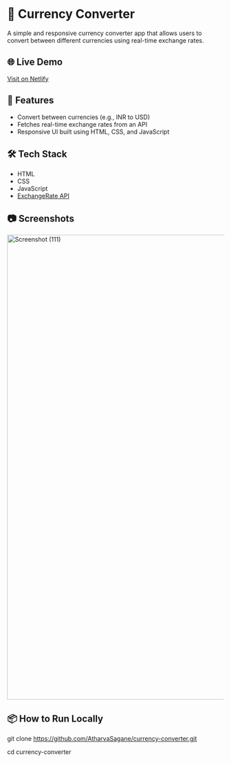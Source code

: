 # 💱 Currency Converter

A simple and responsive currency converter app that allows users to convert between different currencies using real-time exchange rates.

## 🌐 Live Demo
[Visit on Netlify]((https://currency-converter-by-atharva.netlify.app/))

## 🚀 Features
- Convert between currencies (e.g., INR to USD)
- Fetches real-time exchange rates from an API
- Responsive UI built using HTML, CSS, and JavaScript

## 🛠️ Tech Stack
- HTML
- CSS
- JavaScript
- [ExchangeRate API](https://www.exchangerate-api.com/)

## 📷 Screenshots

<img width="1920" height="1080" alt="Screenshot (111)" src="https://github.com/user-attachments/assets/746d4db5-640d-4c76-905e-1437d2c230b4" />

## 📦 How to Run Locally
git clone https://github.com/AtharvaSagane/currency-converter.git

cd currency-converter
